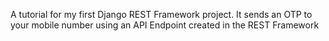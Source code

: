 A tutorial for my first Django REST Framework project.
It sends an OTP to your mobile number using an API Endpoint created in the REST Framework
